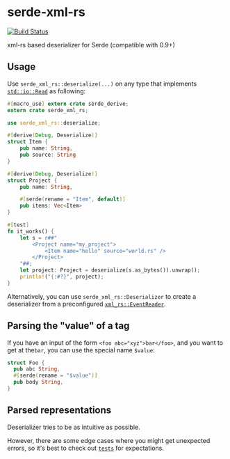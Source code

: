 # serde-xml-rs

[![Build Status](https://travis-ci.org/RReverser/serde-xml-rs.svg?branch=master)](https://travis-ci.org/RReverser/serde-xml-rs)

xml-rs based deserializer for Serde (compatible with 0.9+)

## Usage

Use `serde_xml_rs::deserialize(...)` on any type that implements [`std::io::Read`](https://doc.rust-lang.org/std/io/trait.Read.html) as following:

```rust
#[macro_use] extern crate serde_derive;
extern crate serde_xml_rs;

use serde_xml_rs::deserialize;

#[derive(Debug, Deserialize)]
struct Item {
    pub name: String,
    pub source: String
}

#[derive(Debug, Deserialize)]
struct Project {
    pub name: String,

    #[serde(rename = "Item", default)]
    pub items: Vec<Item>
}

#[test]
fn it_works() {
    let s = r##"
        <Project name="my_project">
            <Item name="hello" source="world.rs" />
        </Project>
    "##;
    let project: Project = deserialize(s.as_bytes()).unwrap();
    println!("{:#?}", project);
}
```

Alternatively, you can use `serde_xml_rs::Deserializer` to create a deserializer from a preconfigured [`xml_rs::EventReader`](https://netvl.github.io/xml-rs/xml/reader/struct.EventReader.html).

## Parsing the "value" of a tag

If you have an input of the form `<foo abc="xyz">bar</foo>`, and you want to get at the`bar`, you can use the special name `$value`:

```rust
struct Foo {
  pub abc String,
  #[serde(rename = "$value")]
  pub body String,
}
```

## Parsed representations

Deserializer tries to be as intuitive as possible.

However, there are some edge cases where you might get unexpected errors, so it's best to check out [`tests`](tests/test.rs) for expectations.
